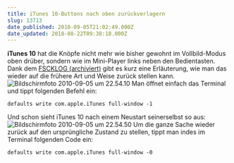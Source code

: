 ```yaml
---
title: iTunes 10-Buttons nach oben zurückverlagern
slug: 13713
date_published: 2010-09-05T21:02:49.000Z
date_updated: 2018-08-22T09:38:18.000Z
---
```


**iTunes 10** hat die Knöpfe nicht mehr wie bisher gewohnt im Vollbild-Modus oben drüber, sondern wie im Mini-Player links neben den Bedientasten. Dank dem [FSCKLOG (archiviert)](http://web.archive.org/web/20100904080609/http://www.fscklog.com:80/2010/09/mini-tipp-itunes-10-buttons-nach-oben-zur%C3%BCckverlagern.html) gibt es kurz eine Erläuterung, wie man das wieder auf die frühere Art und Weise zurück stellen kann.
![Bildschirmfoto 2010-09-05 um 22.54.10](//picdump.thafaker.de/2010/09/Bildschirmfoto-2010-09-05-um-22.54.10.png)
Man öffnet einfach das Terminal und tippt folgenden Befehl ein:

    defaults write com.apple.iTunes full-window -1

Und schon sieht iTunes 10 nach einem Neustart seinerselbst so aus:![Bildschirmfoto 2010-09-05 um 22.54.50](//picdump.thafaker.de/2010/09/Bildschirmfoto-2010-09-05-um-22.54.50.png) Um die ganze Sache wieder zurück auf den ursprüngliche Zustand zu stellen, tippt man indes im Terminal folgenden Code ein:

    defaults write com.apple.iTunes full-window -0
